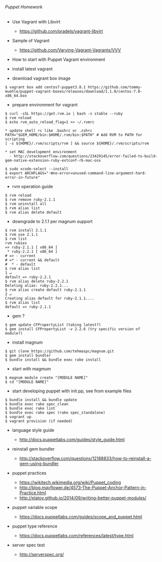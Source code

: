 ###### Puppet Homework ######

* Use Vagrant with Libvirt
  * https://github.com/pradels/vagrant-libvirt

* Sample of Vagrant 
  * https://github.com/Varying-Vagrant-Vagrants/VVV

* How to start with Puppet Vagrant environment 

* install latest vagrant

* download vagrant box image

```
$ vagrant box add centos7-puppet3.8.1 https://github.com/tommy-muehle/puppet-vagrant-boxes/releases/download/1.1.0/centos-7.0-x86_64.box
```

* prepare environment for vagrant

```
$ curl -sSL https://get.rvm.io | bash -s stable --ruby
$ rvm reload
$ echo rvm_auto_reload_flag=1 >> ~/.rvmrc

* update shell rc like .bashrc or .zshrc
PATH="$GEM_HOME/bin:$HOME/.rvm/bin:$PATH" # Add RVM to PATH for scripting
[ -s ${HOME}/.rvm/scripts/rvm ] && source ${HOME}/.rvm/scripts/rvm

* set MAC development environment
  - http://stackoverflow.com/questions/23429145/error-failed-to-build-gem-native-extension-ruby-extconf-rb-mac-osx

$ sudo xcode-select --install
$ export ARCHFLAGS="-Wno-error=unused-command-line-argument-hard-error-in-future"

```

* rvm operation guide

```
$ rvm reload
$ rvm remove ruby-2.1.1
$ rvm uninstall all
$ rvm alias list
$ rvm alias delete default
```

* downgrade to 2.1.1 per magnum support

```
$ rvm install 2.1.1
$ rvm use 2.1.1
$ rvm list
rvm rubies
=> ruby-2.1.1 [ x86_64 ]
 * ruby-2.2.1 [ x86_64 ]
# => - current
# =* - current && default
#  * - default
$ rvm alias list                                                                                                                                        1 ↵
default => ruby-2.2.1
$ rvm alias delete ruby-2.2.1
Deleting alias: ruby-2.2.1...
$ rvm alias create default ruby-2.1.1                                                                                                                   2 ↵
Creating alias default for ruby-2.1.1....
$ rvm alias list
default => ruby-2.1.1

```

* gem ?

```
$ gem update CFPropertyList (taking latest?)
$ gem install CFPropertyList -v 2.2.6 (try specific version of module?)
```

* install magnum

```
$ git clone https://github.com/tehmaspc/magnum.git
$ gem install bundler
$ bundle install && bundle exec rake install
```

* start with magmum

```
$ magnum module create "[MODULE NAME]"
$ cd "[MODULE NAME]"
```

* start developing puppet with init.pp, see from example files

```
$ bundle install && bundle update
$ bundle exec rake spec_clean 
$ bundle exec rake lint
$ bundle exec rake spec (rake spec_standalone)
$ vagrant up
$ vagrant provision (if needed)
```

* language style guide
   - http://docs.puppetlabs.com/guides/style_guide.html

* reinstall gem bundler
   - http://stackoverflow.com/questions/12188833/how-to-reinstall-a-gem-using-bundler

* puppet practices
   - https://wikitech.wikimedia.org/wiki/Puppet_coding
   - http://blog.mayflower.de/4573-The-Puppet-Anchor-Pattern-in-Practice.html
   - http://elatov.github.io/2014/09/writing-better-puppet-modules/

* puppet variable scope
   - https://docs.puppetlabs.com/guides/scope_and_puppet.html

* puppet type reference
   - https://docs.puppetlabs.com/references/latest/type.html

* server spec test
   - http://serverspec.org/
